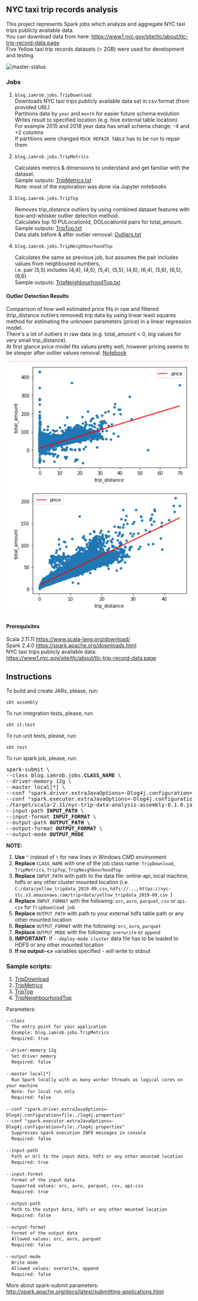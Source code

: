 ## NYC taxi trip records analysis

This project represents Spark jobs which analyze and aggregate NYC taxi trips publicly available data.  
You can download data from here: https://www1.nyc.gov/site/tlc/about/tlc-trip-record-data.page  
Five Yellow taxi trip records datasets (> 2GB) were used for development and testing.  

![master-status](https://github.com/sysrob/nyc-trip-data-analysis/workflows/master/badge.svg)
### Jobs

1. `blog.iamrob.jobs.TripDownload`  
   Downloads NYC taxi trips publicly available data set in csv format (from provided URL)  
   Partitions data by `year` and `month` for easier future schema evolution  
   Writes result to specified location (e.g. hive external table location)  
   For example 2015 and 2018 year data has small schema change: -4 and +2 columns  
   If partitions were changed `MSCK REPAIR TABLE` has to be run to repair them

2. `blog.iamrob.jobs.TripMetrics` 

   Calculates metrics & dimensions to understand and get familiar with the dataset.  
   Sample outputs: [TripMetrics.txt](https://github.com/sysrob/nyc-trip-data-analysis/blob/master/output/TripMetrics.txt)  
   Note: most of the exploration was done via Jupyter notebooks

3. `blog.iamrob.jobs.TripTop`  

   Removes trip_distance outliers by using combined dataset features with box-and-whisker outlier detection method.  
   Calculates top 10 PULocationId, DOLocationId pairs for total_amount.  
   Sample outputs: [TripTop.txt](https://github.com/sysrob/nyc-trip-data-analysis/blob/master/output/TripTop.txt)  
   Data stats before & after outlier removal: [Outliers.txt](https://github.com/sysrob/nyc-trip-data-analysis/blob/master/output/Outliers.txt)

4. `blog.iamrob.jobs.TripNeighbourhoodTop`  

   Calculates the same as previous job, but assumes the pair includes values from neighboured numbers,  
   i.e. pair (5,5) includes (4,4), (4,5), (5,4), (5,5), (4,6), (6,4), (5,6), (6,5), (6,6)  
   Sample outputs: [TripNeighbourhoodTop.txt](https://github.com/sysrob/nyc-trip-data-analysis/blob/master/output/TripNeighbourhoodTop.txt)


#### Outlier Detection Results
Comparison of how well estimated price fits in raw and filtered (trip_distance outliers removed) trip data by using linear least squares method for estimating the unknown parameters (price) in a linear regression model.  
There's a lot of outliers in raw data  (e.g. total_amount < 0, big values for very small trip_distance).  
At first glance price model fits values pretty well, however pricing seems to be steeper after outlier values removal.
[Notebook](https://github.com/sysrob/nyc-trip-data-analysis/blob/master/notebooks/price_fit_raw_vs_filtered.ipynb)

![price_fit_raw_vs_filtered](https://github.com/sysrob/nyc-trip-data-analysis/blob/master/images/price_fit_raw_vs_filtered.PNG)

#### Prerequisites

Scala 2.11.11 https://www.scala-lang.org/download/  
Spark 2.4.0 https://spark.apache.org/downloads.html  
NYC taxi trips publicly available data: https://www1.nyc.gov/site/tlc/about/tlc-trip-record-data.page 

## Instructions

To build and create JARs, please, run:
```
sbt assembly
```
To run integration tests, please, run:
```
sbt it:test
```
To run unit tests, please, run:
```
sbt test
```
To run spark job, please, run:  
<pre>
spark-submit \
--class blog.iamrob.jobs.<b>CLASS_NAME</b> \
--driver-memory 12g \
--master local[*] \
--conf "spark.driver.extraJavaOptions=-Dlog4j.configuration=file:./log4j.properties" \
--conf "spark.executor.extraJavaOptions=-Dlog4j.configuration=file:./log4j.properties" \
./target/scala-2.11/nyc-trip-data-analysis-assembly-0.1.0.jar \
--input-path <b>INPUT_PATH</b> \
--input-format <b>INPUT_FORMAT</b> \
--output-path <b>OUTPUT_PATH</b> \
--output-format <b>OUTPUT_FORMAT</b> \
--output-mode <b>OUTPUT_MODE</b>
</pre>

**NOTE:**  
1. **Use** `^` instead of `\` for new lines in Windows CMD environment  
2. **Replace** `CLASS_NAME` with one of the job class name: `TripDownload`, `TripMetrics`, `TripTop`, `TripNeighbourhoodTop`  
3. **Replace** `INPUT_PATH` with path to the data file: online-api, local machine, hdfs or any other cluster mounted location (i.e. `C:/data/yellow_tripdata_2019-09.csv`, `hdfs://...`, `https://nyc-tlc.s3.amazonaws.com/trip+data/yellow_tripdata_2019-09.csv `)  
4. **Replace** `INPUT_FORMAT` with the following: `orc`, `avro`, `parquet`, `csv` or `api-csv` for `TripDownload job`
5. **Replace** `OUTPUT_PATH` with path to your external hdfs table path or any other mounted location
6. **Replace** `OUTPUT_FORMAT` with the following: `orc`, `avro`, `parquet`
7. **Replace** `OUTPUT_MODE` with the following: `overwrite` or `append`
8. **IMPORTANT**: If `--deploy-mode cluster` data file has to be loaded to HDFS or any other mounted location
9. **If no output-<>** variables specified - will write to stdout

### Sample scripts:  
1. [TripDownload](https://github.com/sysrob/nyc-trip-data-analysis/blob/master/scripts/run_1.sh)
2. [TripMetrics](https://github.com/sysrob/nyc-trip-data-analysis/blob/master/scripts/run_2.sh)
3. [TripTop](https://github.com/sysrob/nyc-trip-data-analysis/blob/master/scripts/run_3.sh)
4. [TripNeighbourhoodTop](https://github.com/sysrob/nyc-trip-data-analysis/blob/master/scripts/run_4.sh)

Parameters:
```
--class  
  The entry point for your application
  Example: blog.iamrob.jobs.TripMetrics
  Required: true

--driver-memory 12g
  Set driver memory
  Required: false

--master local[*] 
  Run Spark locally with as many worker threads as logical cores on your machine
  Note: for local run only
  Required: false

--conf "spark.driver.extraJavaOptions=-Dlog4j.configuration=file:./log4j.properties" 
--conf "spark.executor.extraJavaOptions=-Dlog4j.configuration=file:./log4j.properties" 
  Suppresses spark execution INFO messages in console
  Required: false

--input-path
  Path or Url to the input data, hdfs or any other mounted location
  Required: true

--input-format
  Format of the input data
  Supported values: orc, avro, parquet, csv, api-csv
  Required: true

--output-path  
  Path to the output data, hdfs or any other mounted location
  Required: false

--output-format
  Format of the output data
  Allowed values: orc, avro, parquet
  Required: false

--output-mode
  Write mode
  Allowed values: overwrite, append
  Required: false
```

More about spark-submit parameters: http://spark.apache.org/docs/latest/submitting-applications.html
